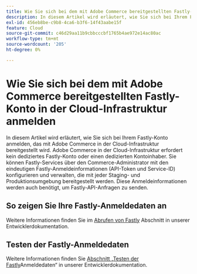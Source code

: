 ```yaml
---
title: Wie Sie sich bei dem mit Adobe Commerce bereitgestellten Fastly-Konto in der Cloud-Infrastruktur anmelden
description: In diesem Artikel wird erläutert, wie Sie sich bei Ihrem Fastly-Konto anmelden, das mit Adobe Commerce in der Cloud-Infrastruktur bereitgestellt wird. Adobe Commerce in der Cloud-Infrastruktur erfordert kein dediziertes Fastly-Konto oder einen dedizierten Kontoinhaber. Sie können Fastly-Services über den Commerce-Administrator mit den eindeutigen Fastly-Anmeldeinformationen (API-Token und Service-ID) konfigurieren und verwalten, die mit jeder Staging- und Produktionsumgebung bereitgestellt werden. Diese Anmeldeinformationen werden auch benötigt, um Fastly-API-Anfragen zu senden.
exl-id: 456eb8be-c9b8-4ca6-b3f6-14f43aabe15f
feature: Cloud
source-git-commit: c46d29aa11b9cbbcccbf1765b4ae972e14ac80ac
workflow-type: tm+mt
source-wordcount: '205'
ht-degree: 0%

---
```


# Wie Sie sich bei dem mit Adobe Commerce bereitgestellten Fastly-Konto in der Cloud-Infrastruktur anmelden

In diesem Artikel wird erläutert, wie Sie sich bei Ihrem Fastly-Konto anmelden, das mit Adobe Commerce in der Cloud-Infrastruktur bereitgestellt wird. Adobe Commerce in der Cloud-Infrastruktur erfordert kein dediziertes Fastly-Konto oder einen dedizierten Kontoinhaber. Sie können Fastly-Services über den Commerce-Administrator mit den eindeutigen Fastly-Anmeldeinformationen (API-Token und Service-ID) konfigurieren und verwalten, die mit jeder Staging- und Produktionsumgebung bereitgestellt werden. Diese Anmeldeinformationen werden auch benötigt, um Fastly-API-Anfragen zu senden.

## So zeigen Sie Ihre Fastly-Anmeldedaten an

Weitere Informationen finden Sie im [Abrufen von Fastly](https://experienceleague.adobe.com/de/docs/commerce-cloud-service/user-guide/cdn/setup-fastly/fastly-configuration#cloud-fastly-creds) Abschnitt in unserer Entwicklerdokumentation.

## Testen der Fastly-Anmeldedaten

Weitere Informationen finden Sie [&#x200B; Abschnitt „Testen der Fastly](https://experienceleague.adobe.com/de/docs/commerce-cloud-service/user-guide/cdn/setup-fastly/fastly-configuration#test-the-fastly-credentials)Anmeldedaten“ in unserer Entwicklerdokumentation.

